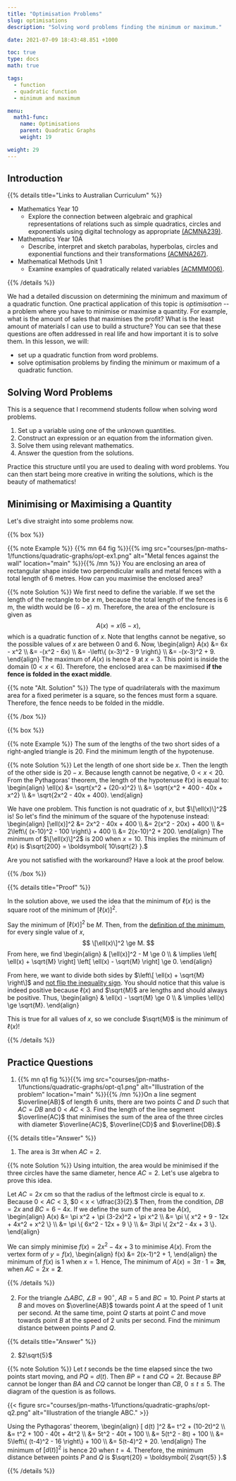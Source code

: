 ```yaml
---
title: "Optimisation Problems"
slug: optimisations
description: "Solving word problems finding the minimum or maximum."

date: 2021-07-09 18:43:48.851 +1000

toc: true
type: docs
math: true

tags:
  - function
  - quadratic function
  - minimum and maximum

menu:
  math1-func:
    name: Optimisations
    parent: Quadratic Graphs
    weight: 19

weight: 29
---
```


## Introduction

{{% details title="Links to Australian Curriculum" %}}

- Mathematics Year 10
    - Explore the connection between algebraic and graphical representations of relations such as simple quadratics, circles and exponentials using digital technology as appropriate [(ACMNA239)](https://www.australiancurriculum.edu.au/f-10-curriculum/mathematics/?strand=Number+and+Algebra&strand=Measurement+and+Geometry&strand=Statistics+and+Probability&capability=ignore&priority=ignore&year=11761&elaborations=true&cd=ACMNA239&searchTerm=ACMNA239#dimension-content).
- Mathematics Year 10A
    - Describe, interpret and sketch parabolas, hyperbolas, circles and exponential functions and their transformations [(ACMNA267)](https://www.australiancurriculum.edu.au/f-10-curriculum/mathematics/?strand=Number+and+Algebra&strand=Measurement+and+Geometry&strand=Statistics+and+Probability&capability=ignore&priority=ignore&year=11762&elaborations=true&cd=ACMNA267&searchTerm=ACMNA267#dimension-content).
- Mathematical Methods Unit 1
    - Examine examples of quadratically related variables [(ACMMM006)](https://www.australiancurriculum.edu.au/senior-secondary-curriculum/mathematics/mathematical-methods/?unit=Unit+1&cd=ACMMM006&searchTerm=ACMMM010#dimension-content).

{{% /details %}}

We had a detailed discussion on determining the minimum and maximum of a quadratic function. One practical application of this topic is *optimisation* -- a problem where you have to minimise or maximise a quantity. For example, what is the amount of sales that maximises the profit? What is the least amount of materials I can use to build a structure? You can see that these questions are often addressed in real life and how important it is to solve them. In this lesson, we will:
- set up a quadratic function from word problems.
- solve optimisation problems by finding the minimum or maximum of a quadratic function.


## Solving Word Problems

This is a sequence that I recommend students follow when solving word problems.

1. Set up a variable using one of the unknown quantities.
2. Construct an expression or an equation from the information given.
3. Solve them using relevant mathematics.
4. Answer the question from the solutions.

Practice this structure until you are used to dealing with word problems. You can then start being more creative in writing the solutions, which is the beauty of mathematics!


## Minimising or Maximising a Quantity

Let's dive straight into some problems now.

{{% box %}}

{{% note Example %}} {{% mn 64 fig %}}{{% img src="courses/jpn-maths-1/functions/quadratic-graphs/opt-ex1.png" alt="Metal fences against the wall" location="main" %}}{{% /mn %}} You are enclosing an area of rectangular shape inside two perpendicular walls and metal fences with a total length of 6 metres. How can you maximise the enclosed area?

{{% note Solution %}} We first need to define the variable. If we set the length of the rectangle to be $x$ m, because the total length of the fences is 6 m, the width would be $(6-x)$ m. Therefore, the area of the enclosure is given as $$ A(x) = x(6-x), $$ which is a quadratic function of $x$. Note that lengths cannot be negative, so the possible values of $x$ are between 0 and 6. Now,
\begin{align}
  A(x) &= 6x - x^2 \\\\
  &= -(x^2 - 6x) \\\\
  &= -\left\\{ (x-3)^2 - 9 \right\\} \\\\
  &= -(x-3)^2 + 9.
\end{align}
The maximum of $A(x)$ is hence 9 at $x=3.$ This point is inside the domain $(0< x < 6).$ Therefore, the enclosed area can be maximised **if the fence is folded in the exact middle**. 

{{% note "Alt. Solution" %}} The type of quadrilaterals with the maximum area for a fixed perimeter is a square, so the fences must form a square. Therefore, the fence needs to be folded in the middle.

{{% /box %}}

<p></p>

{{% box %}}

{{% note Example %}} The sum of the lengths of the two short sides of a right-angled triangle is 20. Find the minimum length of the hypotenuse.

{{% note Solution %}} Let the length of one short side be $x$. Then the length of the other side is $20-x$. Because length cannot be negative, $0 < x < 20$. From the Pythagoras' theorem, the length of the hypotenuse $\ell(x)$ is equal to:
\begin{align}
  \ell(x) &= \sqrt{x^2 + (20-x)^2} \\\\
  &= \sqrt{x^2 + 400 - 40x + x^2} \\\\
  &= \sqrt{2x^2 - 40x + 400}.
\end{align}

We have one problem. This function is not quadratic of $x$, but $\[\ell(x)\]^2$ is! So let's find the minimum of the square of the hypotenuse instead:
\begin{align}
  \[\ell(x)\]^2 &= 2x^2 - 40x + 400 \\\\
  &= 2(x^2 - 20x) + 400 \\\\
  &= 2\left\\{ (x-10)^2 - 100 \right\\} + 400 \\\\
  &= 2(x-10)^2 + 200.
\end{align}
The minimum of $\[\ell(x)\]^2$ is 200 when $x=10$. This implies the minimum of $\ell(x)$ is $\sqrt{200} = \boldsymbol{ 10\sqrt{2} }.$

Are you not satisfied with the workaround? Have a look at the proof below.

{{% /box %}}

{{% details title="Proof" %}}

In the solution above, we used the idea that the minimum of $\ell(x)$ is the square root of the minimum of $[\ell(x)]^2$.

Say the minimum of $[\ell(x)]^2$ be $M$. Then, from the [definition of the minimum](../extrema-1/#extrema-and-vertex-form), for every single value of $x$, $$ \[\ell(x)\]^2 \ge M. $$ From here, we find
\begin{align}
  & \[\ell(x)\]^2 - M \ge 0 \\\\
  & \implies \left\[ \ell(x) + \sqrt{M} \right\] \left\[ \ell(x) - \sqrt{M} \right\] \ge 0.
\end{align}

From here, we want to divide both sides by $\left\[ \ell(x) + \sqrt{M} \right\]$ and [not flip the inequality sign](../../../numbers-and-expressions/inequalities/properties/#properties). You should notice that this value is indeed positive because $\ell(x)$ and $\sqrt{M}$ are lengths and should always be positive. Thus,
\begin{align}
  & \ell(x) - \sqrt{M} \ge 0 \\\\
  & \implies \ell(x) \ge \sqrt{M}.
\end{align}

This is true for all values of $x$, so we conclude $\sqrt{M}$ is the minimum of $\ell(x)$!


{{% /details %}}


## Practice Questions

1. {{% mn q1 fig %}}{{% img src="courses/jpn-maths-1/functions/quadratic-graphs/opt-q1.png" alt="Illustration of the problem" location="main" %}}{{% /mn %}}On a line segment $\overline{AB}$ of length 6 units, there are two points $C$ and $D$ such that $AC=DB$ and $0<AC<3$. Find the length of the line segment $\overline{AC}$ that minimises the sum of the area of the three circles with diameter $\overline{AC}$, $\overline{CD}$ and $\overline{DB}.$

{{% details title="Answer" %}}

1. The area is $3\pi$ when $AC = 2.$

{{% note Solution %}} Using intuition, the area would be minimised if the three circles have the same diameter, hence $AC=2$. Let's use algebra to prove this idea.

Let $AC=2x~\text{cm}$ so that the radius of the leftmost circle is equal to $x$. Because $0 < AC < 3$, $0 < x < \dfrac{3}{2}.$ Then, from the condition, $DB=2x$ and $BC=6-4x.$ If we define the sum of the area be $A(x)$,
\begin{align}
  A(x) &= \pi x^2 + \pi (3-2x)^2 + \pi x^2 \\\\
  &= \pi \\{ x^2 + 9 - 12x + 4x^2 + x^2 \\} \\\\
  &= \pi \\{ 6x^2 - 12x + 9 \\} \\\\
  &= 3\pi \\{ 2x^2 - 4x + 3 \\}. 
\end{align}

We can simply minimise $f(x) = 2x^2 - 4x + 3$ to minimise $A(x).$ From the vertex form of $y=f(x)$,
\begin{align}
  f(x) &= 2(x-1)^2 + 1,
\end{align}
the minimum of $f(x)$ is 1 when $x=1.$ Hence, The minimum of $A(x) = 3\pi \cdot 1 = \boldsymbol{ 3\pi },$ when $AC = 2x = \boldsymbol{ 2 }.$

{{% /details %}}


2. For the triangle $\triangle ABC$, $\angle B = 90^\circ$, $AB=5$ and $BC=10$. Point $P$ starts at $B$ and moves on $\overline{AB}$ towards point $A$ at the speed of 1 unit per second. At the same time, point $Q$ starts at point $C$ and move towards point $B$ at the speed of 2 units per second. Find the minimum distance between points $P$ and $Q$.

{{% details title="Answer" %}}

2. $2\sqrt{5}$

{{% note Solution %}} Let $t$ seconds be the time elapsed since the two points start moving, and $PQ=d(t)$. Then $BP=t$ and $CQ=2t$. Because $BP$ cannot be longer than $BA$ and $CQ$ cannot be longer than $CB$, $0 \le t \le 5$. The diagram of the question is as follows.

{{< figure src="courses/jpn-maths-1/functions/quadratic-graphs/opt-q2.png" alt="Illustration of the triangle ABC." >}}

Using the Pythagoras' theorem,
\begin{align}
  [ d(t) ]^2 &= t^2 + (10-2t)^2 \\\\
  &= t^2 + 100 - 40t + 4t^2 \\\\
  &= 5t^2 - 40t + 100 \\\\
  &= 5(t^2 - 8t) + 100 \\\\
  &= 5\left\\{ (t-4)^2 - 16 \right\\} + 100 \\\\
  &= 5(t-4)^2 + 20.
\end{align}
The minimum of $[ d(t) ]^2$ is hence 20 when $t=4$. Therefore, the minimum distance between points $P$ and $Q$ is $\sqrt{20} = \boldsymbol{ 2\sqrt{5} }.$

{{% /details %}}